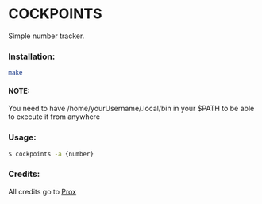 # COCKPOINTS

Simple number tracker.

### Installation:
```bash
make
```
#### NOTE: 
You need to have /home/yourUsername/.local/bin in your $PATH to be able to execute it from anywhere

### Usage:
```bash
$ cockpoints -a {number}
```

### Credits:
All credits go to [Prox](https://github.com/Pr00x)
